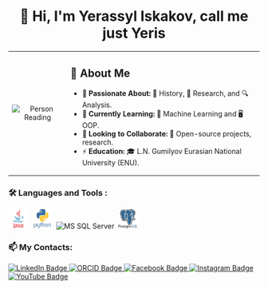 <h1 align="center">👋 Hi, I'm <b>Yerassyl Iskakov, call me just Yeris</b></h1>

<table>
  <tr>
    <td>
      <div align="center">
        <img src="https://media.giphy.com/media/xT9IgG50Fb7Mi0prBC/giphy.gif" width="300" alt="Person Reading"/>
      </div>
    </td>
    <td>
      <h2>👀 About Me</h2>
      <ul>
        <li>🔎 <b>Passionate About:</b> 📜 History, 📖 Research, and 🔍 Analysis.</li>
        <li>🌱 <b>Currently Learning:</b> 📘 Machine Learning and 🖥️ OOP.</li>
        <li>🤝 <b>Looking to Collaborate:</b> 🚀 Open-source projects, research.</li>
        <li>⚡ <b>Education:</b> 🎓 L.N. Gumilyov Eurasian National University (ENU).</li>
      </ul>
    </td>
  </tr>
</table>


<!---
Yerassyl04/Yerassyl04 is a ✨ special ✨ repository because its `README.md` (this file) appears on your GitHub profile.
You can click the Preview link to take a look at your changes.
--->

### :hammer_and_wrench: Languages and Tools :
<div> <img src="https://github.com/devicons/devicon/blob/master/icons/java/java-original-wordmark.svg" title="Java" alt="Java" width="40" height="40"/>&nbsp; <img src="https://github.com/devicons/devicon/blob/master/icons/python/python-original-wordmark.svg" title="Python" alt="Python" width="40" height="40"/>&nbsp; <img src="https://img.icons8.com/color/48/000000/microsoft-sql-server.png" title="MS SQL Server" alt="MS SQL Server" width="40" height="40"/>&nbsp; <img src="https://github.com/devicons/devicon/blob/master/icons/postgresql/postgresql-original-wordmark.svg" title="PostgreSQL" alt="PostgreSQL" width="40" height="40"/>&nbsp; </div>

### :mailbox: My Contacts:
<div id="badges">
  <a href="https://www.linkedin.com/in/ерасыл-искаков-2037a2283" target="_blank">
    <img src="https://img.shields.io/badge/LinkedIn-blue?style=for-the-badge&logo=linkedin&logoColor=white" alt="LinkedIn Badge"/>
  </a>
  <a href="https://orcid.org/0009-0001-8723-3688" target="_blank">
    <img src="https://img.shields.io/badge/ORCID-green?style=for-the-badge&logo=orcid&logoColor=white" alt="ORCID Badge"/>
  </a>
  <a href="https://www.facebook.com/thisyerassyl" target="_blank">
    <img src="https://img.shields.io/badge/Facebook-blue?style=for-the-badge&logo=facebook&logoColor=white" alt="Facebook Badge"/>
  </a>
  <a href="https://www.instagram.com/thisyerassyl/" target="_blank">
    <img src="https://img.shields.io/badge/Instagram-purple?style=for-the-badge&logo=instagram&logoColor=white" alt="Instagram Badge"/>
  </a>
  <a href="your-youtube-URL" target="_blank">
    <img src="https://img.shields.io/badge/YouTube-red?style=for-the-badge&logo=youtube&logoColor=white" alt="YouTube Badge"/>
  </a>
</div>
